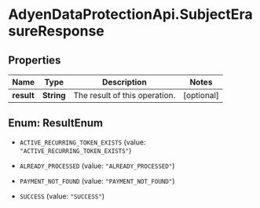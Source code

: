 # AdyenDataProtectionApi.SubjectErasureResponse

## Properties

Name | Type | Description | Notes
------------ | ------------- | ------------- | -------------
**result** | **String** | The result of this operation. | [optional] 



## Enum: ResultEnum


* `ACTIVE_RECURRING_TOKEN_EXISTS` (value: `"ACTIVE_RECURRING_TOKEN_EXISTS"`)

* `ALREADY_PROCESSED` (value: `"ALREADY_PROCESSED"`)

* `PAYMENT_NOT_FOUND` (value: `"PAYMENT_NOT_FOUND"`)

* `SUCCESS` (value: `"SUCCESS"`)




